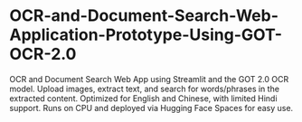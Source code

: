 # OCR-and-Document-Search-Web-Application-Prototype-Using-GOT-OCR-2.0
OCR and Document Search Web App using Streamlit and the GOT 2.0 OCR model. Upload images, extract text, and search for words/phrases in the extracted content. Optimized for English and Chinese, with limited Hindi support. Runs on CPU and deployed via Hugging Face Spaces for easy use.
